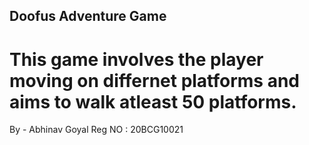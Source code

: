 ## Doofus Adventure Game

# This game involves the player moving on differnet platforms and aims to walk atleast 50 platforms.



By - Abhinav Goyal
Reg NO : 20BCG10021
